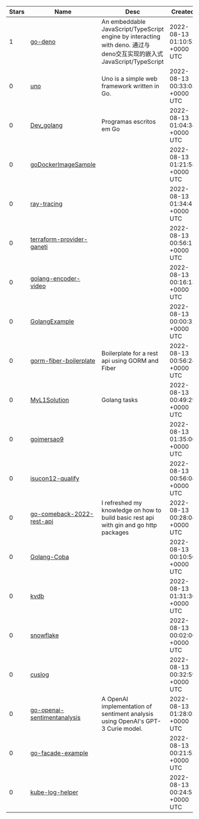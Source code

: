 | Stars | Name | Desc | Created | 
| ----- | ------- | ------------- | ------------- |
| 1 | [go-deno](https://github.com/rosbit/go-deno) | An embeddable JavaScript/TypeScript engine by interacting with deno. 通过与deno交互实现的嵌入式JavaScript/TypeScript | 2022-08-13 01:10:52 +0000 UTC |
| 0 | [uno](https://github.com/glugate/uno) | Uno is a simple web framework written in Go. | 2022-08-13 00:33:03 +0000 UTC |
| 0 | [Dev_golang](https://github.com/DevPaulo70008/Dev_golang) | Programas escritos em Go | 2022-08-13 01:04:34 +0000 UTC |
| 0 | [goDockerImageSample](https://github.com/jashfeer/goDockerImageSample) |  | 2022-08-13 01:21:58 +0000 UTC |
| 0 | [ray-tracing](https://github.com/Cameron-Lyons/ray-tracing) |  | 2022-08-13 01:34:41 +0000 UTC |
| 0 | [terraform-provider-ganeti](https://github.com/maclermo/terraform-provider-ganeti) |  | 2022-08-13 00:56:11 +0000 UTC |
| 0 | [golang-encoder-video](https://github.com/maurodesouza/golang-encoder-video) |  | 2022-08-13 00:16:13 +0000 UTC |
| 0 | [GolangExample](https://github.com/cothi/GolangExample) |  | 2022-08-13 00:00:32 +0000 UTC |
| 0 | [gorm-fiber-boilerplate](https://github.com/ticua07/gorm-fiber-boilerplate) | Boilerplate for a rest api using GORM and Fiber | 2022-08-13 00:56:24 +0000 UTC |
| 0 | [MyL1Solution](https://github.com/huaesthetica63/MyL1Solution) | Golang tasks | 2022-08-13 00:49:29 +0000 UTC |
| 0 | [goimersao9](https://github.com/jgsorio/goimersao9) |  | 2022-08-13 01:35:06 +0000 UTC |
| 0 | [isucon12-qualify](https://github.com/tagty/isucon12-qualify) |  | 2022-08-13 00:56:08 +0000 UTC |
| 0 | [go-comeback-2022-rest-api](https://github.com/Stancobridge/go-comeback-2022-rest-api) | I refreshed my knowledge on how to build basic rest api with gin and go http packages | 2022-08-13 00:28:04 +0000 UTC |
| 0 | [Golang-Coba](https://github.com/Alvianrizky/Golang-Coba) |  | 2022-08-13 00:10:56 +0000 UTC |
| 0 | [kvdb](https://github.com/nananatsu/kvdb) |  | 2022-08-13 01:31:36 +0000 UTC |
| 0 | [snowflake](https://github.com/yswang837/snowflake) |  | 2022-08-13 00:02:06 +0000 UTC |
| 0 | [cuslog](https://github.com/JF-011101/cuslog) |  | 2022-08-13 00:32:59 +0000 UTC |
| 0 | [go-openai-sentimentanalysis](https://github.com/jacewalker/go-openai-sentimentanalysis) | A OpenAI implementation of sentiment analysis using OpenAI's GPT-3 Curie model. | 2022-08-13 01:28:03 +0000 UTC |
| 0 | [go-facade-example](https://github.com/codequokka/go-facade-example) |  | 2022-08-13 00:21:52 +0000 UTC |
| 0 | [kube-log-helper](https://github.com/cccfs/kube-log-helper) |  | 2022-08-13 00:24:51 +0000 UTC |


